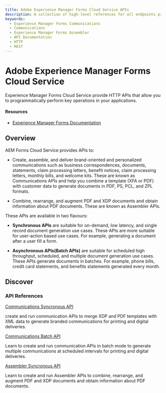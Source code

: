 ```yaml
---
title: Adobe Experience Manager Forms Cloud Service APIs
description: A collection of high-level references for all endpoints provided by Adobe Experience Manager Forms Cloud Service.
keywords: 
  - Experience Manager Forms Communications
  - Communications
  - Experience Manager Forms Assembler
  - API Documentation
  - HTTP
  - REST
---
```


<Hero slots="heading, text"/> 

# Adobe Experience Manager Forms Cloud Service

Experience Manager Forms Cloud Service provide HTTP APIs that allow you to programmatically perform key operations in your applications.

<Resources slots="heading, links"/>

#### Resources

* [Experience Manager Forms Documentation](https://experienceleague.adobe.com/docs/experience-platform.html)

## Overview

AEM Forms Cloud Service provides APIs to:

* Create, assemble, and deliver brand-oriented and personalized communications such as business correspondences, documents, statements, claim processing letters, benefit notices, claim processing letters, monthly bills, and welcome kits. These are known as Communications APIs and help you combine a template (XFA or PDF) with customer data to generate documents in PDF, PS, PCL, and ZPL formats.

* Combine, rearrange, and augment PDF and XDP documents and obtain information about PDF documents. These are known as Assembler APIs.

These APIs are available in two flavours: 

* **Synchronous APIs** are suitable for on-demand, low latency, and single record document generation use cases. These APIs are more suitable for user-action based use cases. For example, generating a document after a user fill a form.

* **Asynchronous APIs(Batch APIs)** are suitable for scheduled high throughput, scheduled, and multiple document generation use cases. These APIs generate documents in batches. For example, phone bills, credit card statements, and benefits statements generated every month.

## Discover 

<DiscoverBlock slots="heading, link, text"/>

<!-- ### Get Started

[Authenticate and access Experience Platform APIs](https://experienceleague.adobe.com/docs/experience-platform/landing/platform-apis/api-authentication.html)
    
Follow this tutorial to gather the required authentication credentials for all Experience Platform APIs (except for the Privacy Service API and Reactor API).

<DiscoverBlock slots="link, text"/>

[Authenticate and access the Privacy Service API](https://experienceleague.adobe.com/docs/experience-platform/privacy/api/getting-started.html)
    
Follow this tutorial to gather the required authentication credentials the Privacy Service API.

<DiscoverBlock slots="link, text"/>

[Authenticate and access the Reactor API](https://experienceleague.adobe.com/docs/experience-platform/tags/api/getting-started.html)
    
Follow this tutorial to gather the required authentication credentials for the Reactor API.

<DiscoverBlock slots="heading, link, text"/> -->

### API References

[Communications Syncronous API](references/sync.md) 

create and run communication APIs to merge XDP and PDF templates with XML data to generate branded communications for printing and digital deliveries.

<DiscoverBlock slots="link, text"/>

[Communications Batch API](references/batch.md) 

Learn to create and run communication APIs in batch mode to generate multiple communications at scheduled intervals for printing and digital deliveries.

<DiscoverBlock slots="link, text"/>

[Assembler Syncronous API](references/assembler-sync.md) 

Learn to create and run Assembler APIs to combine, rearrange, and augment PDF and XDP documents and obtain information about PDF documents. 

